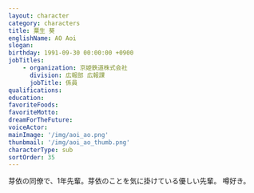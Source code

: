 ```yaml
---
layout: character
category: characters
title: 粟生 葵
englishName: AO Aoi
slogan: 
birthday: 1991-09-30 00:00:00 +0900
jobTitles:
    - organization: 京姫鉄道株式会社
      division: 広報部 広報課
      jobTitle: 係員
qualifications:
education: 
favoriteFoods:
favoriteMotto: 
dreamForTheFuture: 
voiceActor: 
mainImage: '/img/aoi_ao.png'
thunbmail: '/img/aoi_ao_thumb.png'
characterType: sub
sortOrder: 35
---
```


芽依の同僚で、1年先輩。芽依のことを気に掛けている優しい先輩。
噂好き。